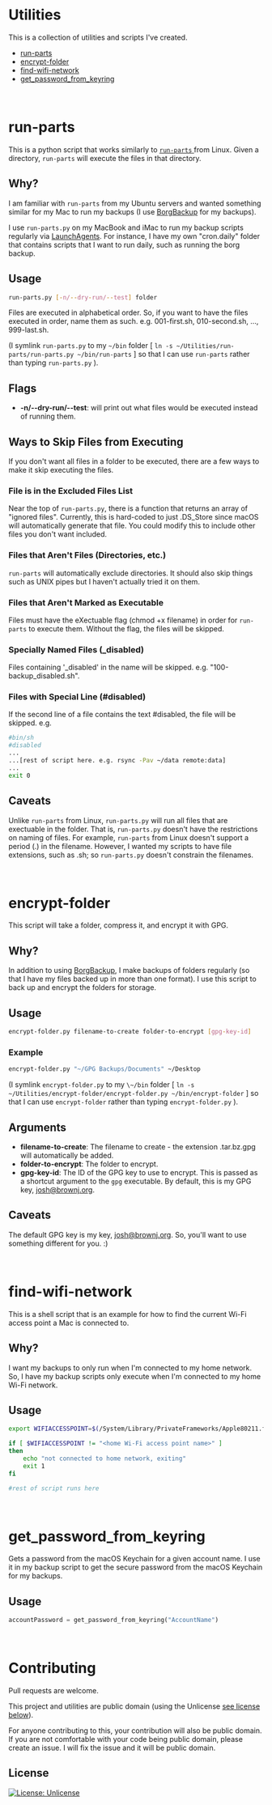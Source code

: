 # Utilities

This is a collection of utilities and scripts I've created.

* [run-parts](#run-parts)
* [encrypt-folder](#encrypt-folder)
* [find-wifi-network](#find-wifi-network)
* [get_password_from_keyring](#get_password_from_keyring)

<br>

# run-parts

This is a python script that works similarly to [ `run-parts` ](http://manpages.ubuntu.com/manpages/trusty/man8/run-parts.8.html) from Linux. Given a directory, `run-parts` will execute the files in that directory.

## Why?

I am familiar with `run-parts` from my Ubuntu servers and wanted something similar for my Mac to run my backups (I use [BorgBackup](https://www.borgbackup.org) for my backups).

I use `run-parts.py` on my MacBook and iMac to run my backup scripts regularly via [LaunchAgents](https://www.launchd.info). For instance, I have my own "cron.daily" folder that contains scripts that I want to run daily, such as running the borg backup.

## Usage

```bash
run-parts.py [-n/--dry-run/--test] folder
```

Files are executed in alphabetical order. So, if you want to have the files executed in order, name them as such. e.g. 001-first.sh, 010-second.sh, ..., 999-last.sh.

(I symlink `run-parts.py` to my `~/bin` folder [ `ln -s ~/Utilities/run-parts/run-parts.py ~/bin/run-parts` ] so that I can use `run-parts` rather than typing `run-parts.py` ).

## Flags

* **-n/--dry-run/--test**: will print out what files would be executed instead of running them.

## Ways to Skip Files from Executing

If you don't want all files in a folder to be executed, there are a few ways to make it skip executing the files.

### File is in the Excluded Files List

Near the top of `run-parts.py`, there is a function that returns an array of "ignored files". Currently, this is hard-coded to just .DS_Store since macOS will automatically generate that file. You could modify this to include other files you don't want included.

### Files that Aren't Files (Directories, etc.)

`run-parts` will automatically exclude directories. It should also skip things such as UNIX pipes but I haven't actually tried it on them.

### Files that Aren't Marked as Executable

Files must have the eXectuable flag (chmod +x filename) in order for `run-parts` to execute them. Without the flag, the files will be skipped.

### Specially Named Files (\_disabled)

Files containing '\_disabled' in the name will be skipped. e.g. "100-backup_disabled.sh".

### Files with Special Line (#disabled)

If the second line of a file contains the text #disabled, the file will be skipped. e.g.
```bash
#bin/sh
#disabled
...
...[rest of script here. e.g. rsync -Pav ~/data remote:data]
...
exit 0
```

## Caveats

Unlike `run-parts` from Linux, `run-parts.py` will run all files that are exectuable in the folder. That is, `run-parts.py` doesn't have the restrictions on naming of files. For example, `run-parts` from Linux doesn't support a period (.) in the filename. However, I wanted my scripts to have file extensions, such as .sh; so `run-parts.py` doesn't constrain the filenames.

<br>

# encrypt-folder

This script will take a folder, compress it, and encrypt it with GPG.

## Why?

In addition to using [BorgBackup](https://www.borgbackup.org), I make backups of folders regularly (so that I have my files backed up in more than one format). I use this script to back up and encrypt the folders for storage.

## Usage

``` bash
encrypt-folder.py filename-to-create folder-to-encrypt [gpg-key-id]
```

### Example

``` bash
encrypt-folder.py "~/GPG Backups/Documents" ~/Desktop
```

(I symlink `encrypt-folder.py` to my `\~/bin` folder [ `ln -s ~/Utilities/encrypt-folder/encrypt-folder.py ~/bin/encrypt-folder` ] so that I can use `encrypt-folder` rather than typing `encrypt-folder.py` ).

## Arguments

* **filename-to-create**: The filename to create - the extension .tar.bz.gpg will automatically be added.
* **folder-to-encrypt**: The folder to encrypt.
* **gpg-key-id**: The ID of the GPG key to use to encrypt. This is passed as a shortcut argument to the `gpg` executable. By default, this is my GPG key, josh@brownj.org.

## Caveats

The default GPG key is my key, josh@brownj.org. So, you'll want to use something different for you. :)

<br>

# find-wifi-network

This is a shell script that is an example for how to find the current Wi-Fi access point a Mac is connected to.

## Why?

I want my backups to only run when I'm connected to my home network. So, I have my backup scripts only execute when I'm connected to my home Wi-Fi network.

## Usage

``` bash
export WIFIACCESSPOINT=$(/System/Library/PrivateFrameworks/Apple80211.framework/Versions/Current/Resources/airport -I | awk '/ SSID/ {print substr($0, index($0, $2))}')

if [ $WIFIACCESSPOINT != "<home Wi-Fi access point name>" ] 
then
	echo "not connected to home network, exiting"
	exit 1
fi

#rest of script runs here
```

<br>

# get_password_from_keyring

Gets a password from the macOS Keychain for a given account name. I use it in my backup script to get the secure password from the macOS Keychain for my backups.

## Usage

``` python
accountPassword = get_password_from_keyring("AccountName")
```

<br>

# Contributing

Pull requests are welcome.

This project and utilities are public domain (using the Unlicense [see license below](#license)).

For anyone contributing to this, your contribution will also be public domain. If you are not comfortable with your code being public domain, please create an issue. I will fix the issue and it will be public domain.

## License

[![License: Unlicense](https://img.shields.io/badge/license-Unlicense-blue.svg)](https://unlicense.org/)
